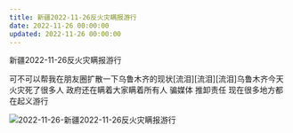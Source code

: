 ```yaml
---
title: 新疆2022-11-26反火灾瞒报游行
date: 2022-11-26 00:00:00
updated: 2022-11-26 00:00:00
---
```


新疆2022-11-26反火灾瞒报游行

可不可以帮我在朋友圈扩散一下乌鲁木齐的现状[流泪][流泪][流泪]乌鲁木齐今天火灾死了很多人 政府还在瞒着大家瞒着所有人 骗媒体 推卸责任 现在很多地方都在起义游行

![2022-11-26-新疆2022-11-26反火灾瞒报游行](assets/2022-11-26-新疆2022-11-26反火灾瞒报游行.jpeg)

